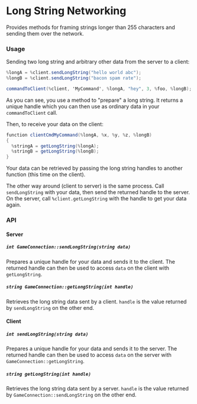 # Long String Networking

Provides methods for framing strings longer than 255 characters and sending them over the network.

### Usage

Sending two long string and arbitrary other data from the server to a client:

```csharp
%longA = %client.sendLongString("hello world abc");
%longB = %client.sendLongString("bacon spam rate");

commandToClient(%client, 'MyCommand', %longA, "hey", 3, %foo, %longB);
```

As you can see, you use a method to "prepare" a long string. It returns a unique handle which you can then use as ordinary data in your `commandToClient` call.

Then, to receive your data on the client:

```csharp
function clientCmdMyCommand(%longA, %x, %y, %z, %longB)
{
  %stringA = getLongString(%longA);
  %stringB = getLongString(%longB);
}
```

Your data can be retrieved by passing the long string handles to another function (this time on the client).

The other way around (client to server) is the same process. Call `sendLongString` with your data, then send the returned handle to the server. On the server, call `%client.getLongString` with the handle to get your data again.

### API

#### Server

##### `int GameConnection::sendLongString(string data)`

Prepares a unique handle for your data and sends it to the client. The returned handle can then be used to access `data` on the client with `getLongString`.

##### `string GameConnection::getLongString(int handle)`

Retrieves the long string data sent by a client. `handle` is the value returned by `sendLongString` on the other end.

#### Client

##### `int sendLongString(string data)`

Prepares a unique handle for your data and sends it to the server. The returned handle can then be used to access `data` on the server with `GameConnection::getLongString`.

##### `string getLongString(int handle)`

Retrieves the long string data sent by a server. `handle` is the value returned by `GameConnection::sendLongString` on the other end.
